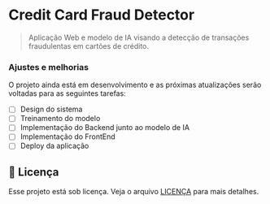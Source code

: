 # Credit Card Fraud Detector

> Aplicação Web e modelo de IA visando a detecção de transações fraudulentas em cartões de crédito.

### Ajustes e melhorias

O projeto ainda está em desenvolvimento e as próximas atualizações serão voltadas para as seguintes tarefas:

- [ ] Design do sistema
- [ ] Treinamento do modelo
- [ ] Implementação do Backend junto ao modelo de IA
- [ ] Implementação do FrontEnd
- [ ] Deploy da aplicação

## 📝 Licença

Esse projeto está sob licença. Veja o arquivo [LICENÇA](LICENSE.md) para mais detalhes.
